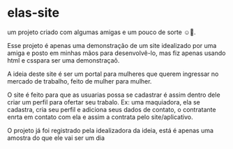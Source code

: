 # elas-site
um projeto criado com algumas amigas e um pouco de sorte ☺️🍃.


Esse projeto é apenas uma demonstração de um site idealizado por uma amiga e posto em minhas mãos para desenvolvê-lo, mas fiz apenas usando html e csspara ser uma demonstraçaõ.

A ideia deste site é ser um portal para mulheres que querem ingressar no mercado de trabalho, feito de mulher para mulher.

O site é feito para que as usuarias possa se cadastrar é assim dentro dele criar um perfil para ofertar seu trabalo.
Ex: uma maquiadora, ela se cadastra, cria seu perfil e adiciona seus dados de contato, o contratante enrta em contato com ela e assim a contrata pelo site/aplicativo.

O projeto já foi registrado pela idealizadora da ideia, está é apenas uma amostra do que ele vai ser um dia 
